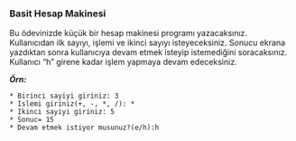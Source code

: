 ### Basit Hesap Makinesi

Bu ödevinizde küçük bir hesap makinesi programı yazacaksınız. Kullanıcıdan ilk sayıyı, işlemi ve ikinci sayıyı isteyeceksiniz. Sonucu ekrana yazdıktan sonra kullanıcıya devam etmek isteyip istemediğini soracaksınız. Kullanıcı “h” girene kadar işlem yapmaya devam edeceksiniz.

**_Örn:_**

	* Birinci sayiyi giriniz: 3
	* Islemi giriniz(+, -, *, /): *
	* Ikinci sayiyi giriniz: 5
	* Sonuc= 15
	* Devam etmek istiyor musunuz?(e/h):h